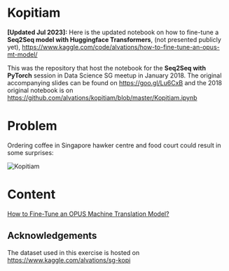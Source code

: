 # Kopitiam

**[Updated Jul 2023]:** Here is the updated notebook on how to fine-tune a **Seq2Seq model with Huggingface Transformers**, (not presented publicly yet), https://www.kaggle.com/code/alvations/how-to-fine-tune-an-opus-mt-model/


This was the repository that host the notebook for the **Seq2Seq with PyTorch** session in Data Science SG meetup in January 2018. The original accompanying slides can be found on https://goo.gl/Lu6CxB and the 2018 original notebook is on https://github.com/alvations/kopitiam/blob/master/Kopitiam.ipynb


Problem
====

Ordering coffee in Singapore hawker centre and food court could result in some surprises:

![Kopitiam](https://blog.seedly.sg/_next/image/?url=https%3A%2F%2Fcdn-blog.seedly.sg%2Fwp-content%2Fuploads%2F2022%2F04%2F13174522%2F141222-How-to-Order-Coffee-Kopi-in-Singapore-Like-Locals-Differences-in-Prices.png&w=3840&q=75)


Content
====

[How to Fine-Tune an OPUS Machine Translation Model?](https://www.kaggle.com/code/alvations/how-to-fine-tune-an-opus-mt-model/)



Acknowledgements
----

The dataset used in this exercise is hosted on https://www.kaggle.com/alvations/sg-kopi



<!--
Archival Purpose Only
====

### Code:
 
 - [Kopitiam.ipynb](https://github.com/alvations/kopitiam/blob/master/Kopitiam.ipynb)

**Pre-trained Models:**

 - *Vanilla RNN Encoder-Decoder model*
   - `encoder_vanilla_100_100000.pkl`
   - `decoder_vanilla_100_100000.pkl`
 - *Vanilla RNN Encoder-Decoder model with teacher forcing*
   - `encoder_vanilla_100_100000_0.5.pkl`
   - `decoder_vanilla_100_100000_0.5.pkl`
 - *Attention RNN Encoder-Decoder model with teacher forcing*
   - `encoder_attention_100_100000_0.5.pkl`
   - `decoder_attention_100_100000_0.5.pkl`

### Requirements:

Python 3.6 (preferrably), otherwise Python3 should work too... 

```
gensim==3.2.0
nltk==3.2.5
pandas==0.22.0
torch==0.3.0.post4
torchvision==0.2.0
```

### Acknowledgement:

The materials of this notebook and the accompanying slides are largely based on the 

 - [PyTorch Seq2Seq tutorials by Sean Robertson](http://pytorch.org/tutorials/intermediate/seq2seq_translation_tutorial.html) and 
 - [Luong et al. tutorial on neural machine translation in ACL16](https://sites.google.com/site/acl16nmt/home).


-->
